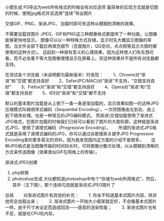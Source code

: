 小图生成
PS导出为web所有格式的时候会有对应选项
最简单的实现方式就是切图的时候，使用jpg格式并且选择"连续"导出图片

交错GIF、PNG，渐进JPG，
加载时即可有这种从模糊到清晰的效果。








不需要加载双图片
JPEG、GIF和PNG这三种图像格式都提供了一种功能，让图像能够更快地显示。
图像可以以一种特殊方式存储，显示时先大概显示图像的草图，当文件全部下载后再填充细节（百度图片，QQ空间，点点网等显示大图时都使用的这种方式）。
这起到一种很有意义的心理效果，因为这样使人们有东西可看，而不必坐着干等大型图像慢慢显示在屏幕上。但这种效果并不是所有浏览器都支持。　　

在测试各个浏览器（未说明都为最新版本）时发现：　　
1、Chrome对“渐进”和“交错”都支持良好　　
2、Safari(PC/MAC)对“渐进”不支持，“交错支持良好”　　
3、Fiefox对“渐进”和“交错”都支持良好　　
4、Opera对“渐进”和“交错”都支持良好　　
5、IE9对“渐进”和“交错”都不支持


默认的基本图片加载是从上倒下一条一条逐渐加载的，显示效果如图一的这种JPG压缩模式叫做顺序式编码（Sequential Encoding），一次将图像由左到右、由上到下顺序处理。也是一种常见的JPG编码模式。
而渐进\交错加载使用了渐进式JPG格式，在图片加载的时候我们已经可以看到了图片的大致轮廓，这种就是渐进式JPG，使用了递增式编码（Progressive Encoding）。　　
所谓的渐进式JPG格式就是采用了递增式编码的JPG，你可以通过谷歌搜索关键字JPG Progressive Encoding查的更多英文的资料，因为我发现国内这方面的介绍不是很多。　　
这种JPG格式是当图像传输的时间较长时，可将图像分数次处理，以从模糊到清晰的方式来传送图像（效果类似GIF在网络上的传输）。


渐进式JPEG创建　　
1. php转换
2. photoshop生成
   大伙都知道photoshop中有个“存储为web所用格式”，然后，其中（见下图），那个连续勾选就是渐进式JPEG图片了


总结
　　对渐进式图片有其他的补充：
　　1. 你永不知道基本式图片内容，除非他完全加载出来；
　　2. 渐进式图片一开始大小框架就定好，不会像基本式图片一样，由于尺寸未设定而造成回流——提高的渲染性能；
　　3. 渐进式图片也有不足，就是吃CPU吃内存。